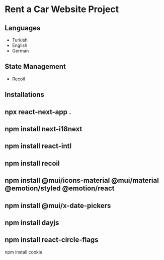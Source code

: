 # Rent a Car Website Project

## Languages
- Turkish
- English
- German

## State Management
- Recoil

## Installations
npx react-next-app .
---
npm install next-i18next
---
npm install react-intl
---
npm install recoil
---
npm install @mui/icons-material @mui/material @emotion/styled @emotion/react
---
npm install @mui/x-date-pickers
---
npm install dayjs
---
npm install react-circle-flags
---
npm install cookie
